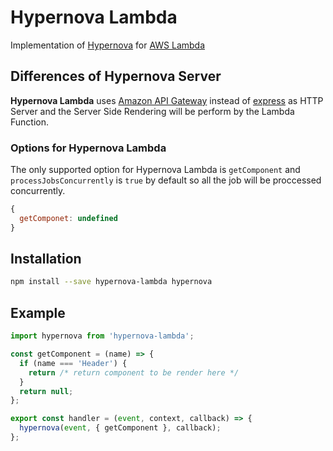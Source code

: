 # Hypernova Lambda

Implementation of [Hypernova](https://github.com/airbnb/hypernova) for [AWS Lambda](https://aws.amazon.com/lambda/)

## Differences of Hypernova Server

**Hypernova Lambda** uses [Amazon API Gateway](https://aws.amazon.com/api-gateway/) instead of [express](https://expressjs.com/) as HTTP Server and the Server Side Rendering will be perform by the Lambda Function.

### Options for Hypernova Lambda

The only supported option for Hypernova Lambda is `getComponent` and `processJobsConcurrently` is `true` by default so all the job will be proccessed concurrently.
```js
{
  getComponet: undefined
}
```

## Installation
```sh
npm install --save hypernova-lambda hypernova
```

## Example

```js
import hypernova from 'hypernova-lambda';

const getComponent = (name) => {
  if (name === 'Header') {
    return /* return component to be render here */
  }
  return null;
};

export const handler = (event, context, callback) => {
  hypernova(event, { getComponent }, callback);
};

```